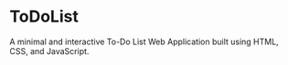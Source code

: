 # ToDoList
A minimal and interactive To-Do List Web Application built using HTML, CSS, and JavaScript. 
